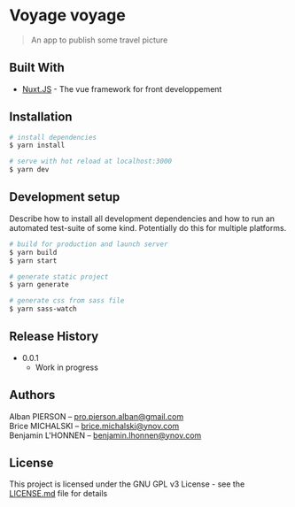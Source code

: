 # Voyage voyage

> An app to publish some travel picture

## Built With

* [Nuxt.JS](https://github.com/nuxt/nuxt.js) - The vue framework for front developpement

## Installation

```bash
# install dependencies
$ yarn install

# serve with hot reload at localhost:3000
$ yarn dev
```

## Development setup

Describe how to install all development dependencies and how to run an automated test-suite of some kind. Potentially do this for multiple platforms.

```bash
# build for production and launch server
$ yarn build
$ yarn start

# generate static project
$ yarn generate

# generate css from sass file
$ yarn sass-watch
```

## Release History

* 0.0.1
  * Work in progress

## Authors

Alban PIERSON – pro.pierson.alban@gmail.com  
Brice MICHALSKI – brice.michalski@ynov.com  
Benjamin L'HONNEN – benjamin.lhonnen@ynov.com  

## License

This project is licensed under the GNU GPL v3 License - see the [LICENSE.md](LICENSE.md) file for details
